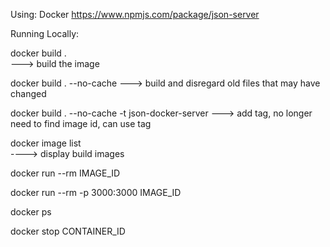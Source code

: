 Using:
Docker
https://www.npmjs.com/package/json-server


Running Locally: 

docker build .    
---> build the image 

docker build . --no-cache 
---> build and disregard old files that may have changed 

docker build . --no-cache -t json-docker-server 
---> add tag, no longer need to find image id, can use tag

docker image list    
----> display build images 

docker run --rm IMAGE_ID   

docker run --rm -p 3000:3000 IMAGE_ID

docker ps

docker stop CONTAINER_ID


